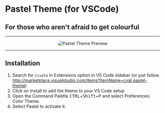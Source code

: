 # Pastel Theme (for VSCode)

## For those who aren't afraid to get colourful

----------

<p align="center">
  <img alt="Pastel Theme Preview" src="https://github.com/ccvale/pastel-theme/raw/master/code-snippet-010.png" style="border-radius: 20px;">
</p>

----------

## Installation

1. Search for `ccvale` in Extensions option in VS Code sidebar (or just follow http://marketplace.visualstudio.com/items?itemName=cval.pastel-theme)
2. Click on Install to add the theme to your VS Code setup
3. Open the Command Palette <kbd>CTRL</kbd>+<kbd>Shift</kbd>+<kbd>P</kbd> and select Preferences: Color Theme.
4. Select Pastel to activate it.
